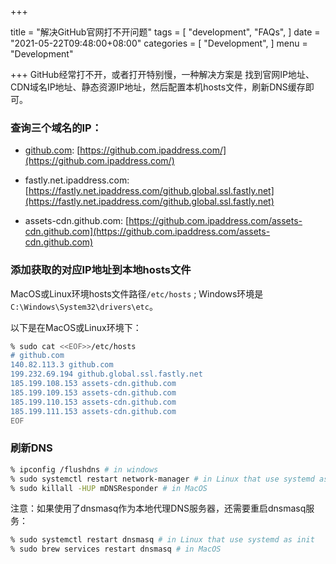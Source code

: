 +++

title = "解决GitHub官网打不开问题"
tags = [
    "development",
    "FAQs",
]
date = "2021-05-22T09:48:00+08:00"
categories = [
    "Development",
]
menu = "Development"

+++
GitHub经常打不开，或者打开特别慢，一种解决方案是 找到官网IP地址、CDN域名IP地址、静态资源IP地址，然后配置本机hosts文件，刷新DNS缓存即可。

### 查询三个域名的IP：

* [github.com](https://github.com): [https://github.com.ipaddress.com/](https://github.com.ipaddress.com/)

* fastly.net.ipaddress.com: [https://fastly.net.ipaddress.com/github.global.ssl.fastly.net](https://fastly.net.ipaddress.com/github.global.ssl.fastly.net)

* assets-cdn.github.com: [https://github.com.ipaddress.com/assets-cdn.github.com](https://github.com.ipaddress.com/assets-cdn.github.com)

### 添加获取的对应IP地址到本地hosts文件

MacOS或Linux环境hosts文件路径`/etc/hosts` ; Windows环境是`C:\Windows\System32\drivers\etc`。  

以下是在MacOS或Linux环境下：

```bash
% sudo cat <<EOF>>/etc/hosts
# github.com
140.82.113.3 github.com
199.232.69.194 github.global.ssl.fastly.net
185.199.108.153 assets-cdn.github.com
185.199.109.153 assets-cdn.github.com
185.199.110.153 assets-cdn.github.com
185.199.111.153 assets-cdn.github.com
EOF
```

### 刷新DNS

```bash
% ipconfig /flushdns # in windows
% sudo systemctl restart network-manager # in Linux that use systemd as init
% sudo killall -HUP mDNSResponder # in MacOS
```

<!--more-->

注意：如果使用了dnsmasq作为本地代理DNS服务器，还需要重启dnsmasq服务：

```bash
% sudo systemctl restart dnsmasq # in Linux that use systemd as init
% sudo brew services restart dnsmasq # in MacOS
```